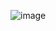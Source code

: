 ![image](https://github.com/DenisWithOneN/db-projects/assets/126503316/98290243-4ef7-481f-9d99-987be250b386)
